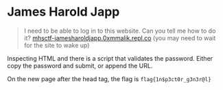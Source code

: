# James Harold Japp

> I need to be able to log in to this website. Can you tell me how to do it? [mhsctf-jamesharoldjapp.0xmmalik.repl.co](https://mhsctf-jamesharoldjapp.0xmmalik.repl.co/) (you may need to wait for the site to wake up)

Inspecting HTML and there is a script that validates the password. Either copy the password and submit, or append the URL.

On the new page after the head tag, the flag is `flag{1n$p3ct0r_g3n3r@l}`

